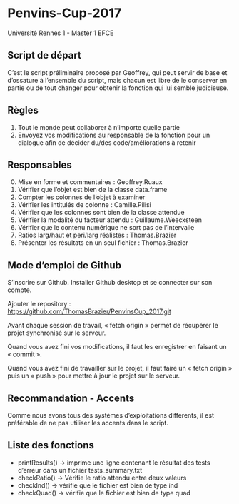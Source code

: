 # Penvins-Cup-2017
Université Rennes 1 - Master 1 EFCE

## Script de départ

C’est le script préliminaire proposé par Geoffrey, qui peut servir de base et d’ossature à l’ensemble du script, mais chacun est libre de le conserver en partie ou de tout changer pour obtenir la fonction qui lui semble judicieuse.

## Règles

1. Tout le monde peut collaborer à n’importe quelle partie
2. Envoyez vos modifications au responsable de la fonction pour un dialogue afin de décider du/des code/améliorations à retenir

## Responsables

0. Mise en forme et commentaires : Geoffrey.Ruaux
1. Vérifier que l’objet est bien de la classe data.frame
2. Compter les colonnes de l’objet à examiner
3. Vérifier les intitulés de colonne : Camille.Pilisi
4. Vérifier que les colonnes sont bien de la classe attendue
5. Vérifier la modalité du facteur attendu : Guillaume.Weecxsteen
6. Vérifier que le contenu numérique ne sort pas de l’intervalle
7. Ratios larg/haut et peri/larg réalistes : Thomas.Brazier
8. Présenter les résultats en un seul fichier : Thomas.Brazier

## Mode d’emploi de Github

S’inscrire sur Github.
Installer Github desktop et se connecter sur son compte.

Ajouter le repository : https://github.com/ThomasBrazier/PenvinsCup_2017.git

Avant chaque session de travail, « fetch origin » permet de récupérer le projet synchronisé sur le serveur.

Quand vous avez fini vos modifications, il faut les enregistrer en faisant un « commit ».

Quand vous avez fini de travailler sur le projet, il faut faire un « fetch origin » puis un « push » pour mettre à jour le projet sur le serveur.



## Recommandation - Accents

Comme nous avons tous des systèmes d’exploitations différents, il est préférable de ne pas utiliser les accents dans le script.

## Liste des fonctions
* printResults() -> imprime une ligne contenant le résultat des tests d’erreur dans un fichier tests_summary.txt
* checkRatio() -> Vérifie le ratio attendu entre deux valeurs
* checkInd() -> vérifie que le fichier est bien de type ind
* checkQuad() -> vérifie que le fichier est bien de type quad
